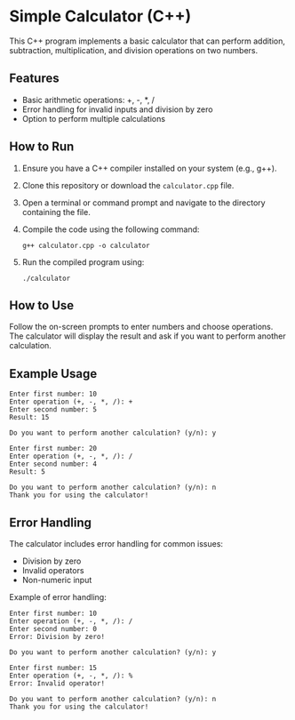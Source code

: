# Simple Calculator (C++)

This C++ program implements a basic calculator that can perform addition, subtraction, multiplication, and division operations on two numbers.

## Features

- Basic arithmetic operations: +, -, *, /
- Error handling for invalid inputs and division by zero
- Option to perform multiple calculations

## How to Run

1. Ensure you have a C++ compiler installed on your system (e.g., g++).
2. Clone this repository or download the `calculator.cpp` file.
3. Open a terminal or command prompt and navigate to the directory containing the file.
4. Compile the code using the following command:

   ```
   g++ calculator.cpp -o calculator
   ```

5. Run the compiled program using:

   ```
   ./calculator
   ```

## How to Use

Follow the on-screen prompts to enter numbers and choose operations. The calculator will display the result and ask if you want to perform another calculation.

## Example Usage

```
Enter first number: 10
Enter operation (+, -, *, /): +
Enter second number: 5
Result: 15

Do you want to perform another calculation? (y/n): y

Enter first number: 20
Enter operation (+, -, *, /): /
Enter second number: 4
Result: 5

Do you want to perform another calculation? (y/n): n
Thank you for using the calculator!
```

## Error Handling

The calculator includes error handling for common issues:

- Division by zero
- Invalid operators
- Non-numeric input

Example of error handling:

```
Enter first number: 10
Enter operation (+, -, *, /): /
Enter second number: 0
Error: Division by zero!

Do you want to perform another calculation? (y/n): y

Enter first number: 15
Enter operation (+, -, *, /): %
Error: Invalid operator!

Do you want to perform another calculation? (y/n): n
Thank you for using the calculator!
```
